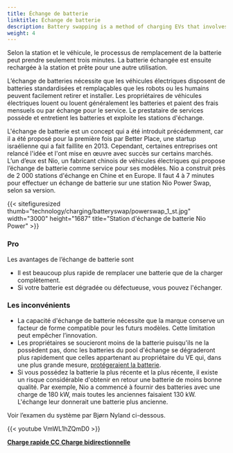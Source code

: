 ```yaml
---
title: Échange de batterie
linktitle: Échange de batterie
description: Battery swapping is a method of charging EVs that involves replacing the depleted battery with a fully charged one at a dedicated station.
weight: 4
---
```

<!-- markdownlint-disable MD033 -->

Selon la station et le véhicule, le processus de remplacement de la batterie peut prendre seulement trois minutes. La batterie échangée est ensuite rechargée à la station et prête pour une autre utilisation.

L’échange de batteries nécessite que les véhicules électriques disposent de batteries standardisées et remplaçables que les robots ou les humains peuvent facilement retirer et installer. Les propriétaires de véhicules électriques louent ou louent généralement les batteries et paient des frais mensuels ou par échange pour le service. Le prestataire de services possède et entretient les batteries et exploite les stations d'échange.

L'échange de batterie est un concept qui a été introduit précédemment, car il a été proposé pour la première fois par Better Place, une startup israélienne qui a fait faillite en 2013. Cependant, certaines entreprises ont relancé l'idée et l'ont mise en œuvre avec succès sur certains marchés. L’un d’eux est Nio, un fabricant chinois de véhicules électriques qui propose l’échange de batterie comme service pour ses modèles. Nio a construit près de 2 000 stations d'échange en Chine et en Europe. Il faut 4 à 7 minutes pour effectuer un échange de batterie sur une station Nio Power Swap, selon sa version.

{{< sitefiguresized thumb="technology/charging/batteryswap/powerswap_1_st.jpg" width="3000" height="1687" title="Station d'échange de batterie Nio Power" >}}

### Pro

Les avantages de l’échange de batterie sont

- Il est beaucoup plus rapide de remplacer une batterie que de la charger complètement.
- Si votre batterie est dégradée ou défectueuse, vous pouvez l'échanger.

### Les inconvénients

- La capacité d'échange de batterie nécessite que la marque conserve un facteur de forme compatible pour les futurs modèles. Cette limitation peut empêcher l’innovation.
- Les propriétaires se soucieront moins de la batterie puisqu'ils ne la possèdent pas, donc les batteries du pool d'échange se dégraderont plus rapidement que celles appartenant au propriétaire du VE qui, dans une plus grande mesure, [protégeraient la batterie](../../../guides/protectingbattery/).
- Si vous possédez la batterie la plus récente et la plus récente, il existe un risque considérable d'obtenir en retour une batterie de moins bonne qualité. Par exemple, Nio a commencé à fournir des batteries avec une charge de 180 kW, mais toutes les anciennes faisaient 130 kW. L'échange leur donnerait une batterie plus ancienne.

Voir l’examen du système par Bjørn Nyland ci-dessous.

{{< youtube VmWL1hZQmD0 >}}

<div class="mt-3 mb-3">
     <a href="../dcfastchargement/" class="text-decoration-none text-black"><strong><i class="bi-arrow-left"></i> Charge rapide CC</strong> </a>
     <a href="../bidirectionnel/" class="text-decoration-none text-black float-end"><strong>Charge bidirectionnelle <i class="bi-arrow-right"></i></strong></a>
</div>